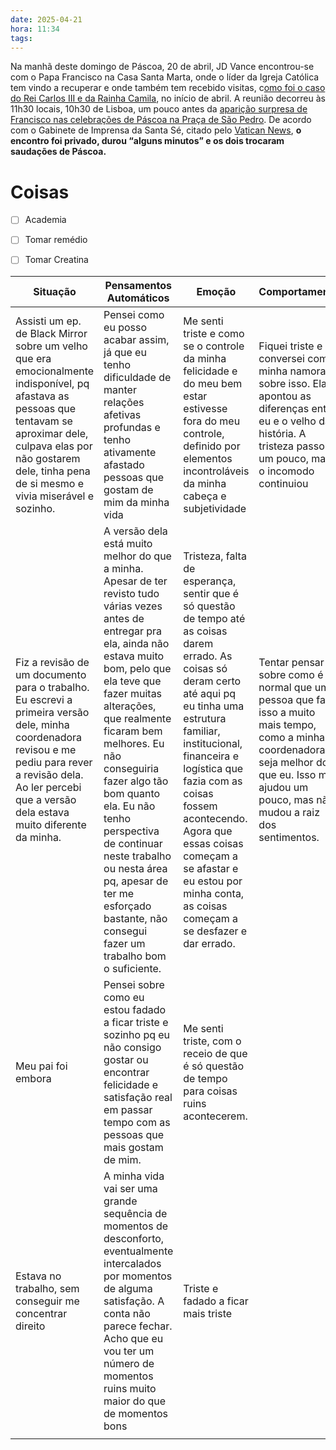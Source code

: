 ```yaml
---
date: 2025-04-21
hora: 11:34
tags:
---
```




Na manhã deste domingo de Páscoa, 20 de abril, JD Vance encontrou-se com o Papa Francisco na Casa Santa Marta, onde o líder da Igreja Católica tem vindo a recuperar e onde também tem recebido visitas, c[omo foi o caso do Rei Carlos III e da Rainha Camila](https://observador.pt/2025/04/09/rei-carlos-iii-e-rainha-camila-celebram-20o-aniversario-do-casamento-no-vaticano-com-papa-francisco/), no início de abril. A reunião decorreu às 11h30 locais, 10h30 de Lisboa, um pouco antes da [aparição surpresa de Francisco nas celebrações de Páscoa na Praça de São Pedro](https://observador.pt/2025/04/20/papa-francisco-participa-nas-celebracoes-da-pascoa/). De acordo com o Gabinete de Imprensa da Santa Sé, citado pelo [Vatican News](https://www.vaticannews.va/en/pope/news/2025-04/pope-francis-meets-us-vice-president-jd-vance-at-santa-marta.html), **o encontro foi privado, durou “alguns minutos” e os dois trocaram saudações de Páscoa.**
# Coisas
- [ ] Academia
- [ ] Tomar remédio
- [ ] Tomar Creatina


| Situação                                                                                                                                                                                                                          | Pensamentos Automáticos                                                                                                                                                                                                                                                                                                                                                                                                                          | Emoção                                                                                                                                                                                                                                                                                                                                                                   | Comportamento                                                                                                                                                                                      |
| --------------------------------------------------------------------------------------------------------------------------------------------------------------------------------------------------------------------------------- | ------------------------------------------------------------------------------------------------------------------------------------------------------------------------------------------------------------------------------------------------------------------------------------------------------------------------------------------------------------------------------------------------------------------------------------------------ | ------------------------------------------------------------------------------------------------------------------------------------------------------------------------------------------------------------------------------------------------------------------------------------------------------------------------------------------------------------------------ | -------------------------------------------------------------------------------------------------------------------------------------------------------------------------------------------------- |
| Assisti um ep. de Black Mirror sobre um velho que era emocionalmente indisponível, pq afastava as pessoas que tentavam se aproximar dele, culpava elas por não gostarem dele, tinha pena de si mesmo e vivia miserável e sozinho. | Pensei como eu posso acabar assim, já que eu tenho dificuldade de manter relações afetivas profundas e tenho ativamente afastado pessoas que gostam de mim da minha vida                                                                                                                                                                                                                                                                         | Me senti triste e como se o controle da minha felicidade e do meu bem estar estivesse fora do meu controle, definido por elementos incontroláveis da minha cabeça e subjetividade                                                                                                                                                                                        | Fiquei triste e conversei com a minha namorada sobre isso. Ela apontou as diferenças entre eu e o velho da história. A tristeza passou um pouco, mas o incomodo continuiou                         |
| Fiz a revisão de um documento para o trabalho. Eu escrevi a primeira versão dele, minha coordenadora revisou e me pediu para rever a revisão dela. Ao ler percebi que a versão dela estava muito diferente da minha.              | A versão dela está muito melhor do que a minha. Apesar de ter revisto tudo várias vezes antes de entregar pra ela, ainda não estava muito bom, pelo que ela teve que fazer muitas alterações, que realmente ficaram bem melhores. Eu não conseguiria fazer algo tão bom quanto ela. Eu não tenho perspectiva de continuar neste trabalho ou nesta área pq, apesar de ter me esforçado bastante, não consegui fazer um trabalho bom o suficiente. | Tristeza, falta de esperança, sentir que é só questão de tempo até as coisas darem errado. As coisas só deram certo até aqui pq eu tinha uma estrutura familiar, institucional, financeira e logística que fazia com as coisas fossem acontecendo. Agora que essas coisas começam a se afastar e eu estou por minha conta, as coisas começam a se desfazer e dar errado. | Tentar pensar sobre como é normal que uma pessoa que faz isso a muito mais tempo, como a minha coordenadora, seja melhor do que eu. Isso me ajudou um pouco, mas não mudou a raiz dos sentimentos. |
| Meu pai foi embora                                                                                                                                                                                                                | Pensei sobre como eu estou fadado a ficar triste e sozinho pq eu não consigo gostar ou encontrar felicidade e satisfação real em passar tempo com as pessoas que mais gostam de mim.                                                                                                                                                                                                                                                             | Me senti triste, com o receio de que é só questão de tempo para coisas ruins acontecerem.                                                                                                                                                                                                                                                                                |                                                                                                                                                                                                    |
| Estava no trabalho, sem conseguir me concentrar direito                                                                                                                                                                           | A minha vida vai ser uma grande sequência de momentos de desconforto, eventualmente intercalados por momentos de alguma satisfação. A conta não parece fechar. Acho que eu vou ter um número de momentos ruins muito maior do que de momentos bons                                                                                                                                                                                               | Triste e fadado a ficar mais triste                                                                                                                                                                                                                                                                                                                                      |                                                                                                                                                                                                    |
|                                                                                                                                                                                                                                   |                                                                                                                                                                                                                                                                                                                                                                                                                                                  |                                                                                                                                                                                                                                                                                                                                                                          |                                                                                                                                                                                                    |
